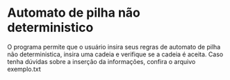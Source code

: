 # Automato de pilha não deterministico

O programa permite que o usuário insira seus regras de automato de pilha não deterministica, insira uma cadeia e verifique se a cadeia é aceita.
Caso tenha dúvidas sobre a inserção da informações, confira o arquivo exemplo.txt
